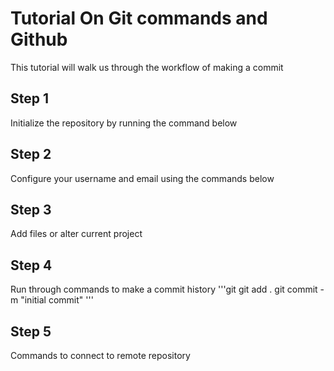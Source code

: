 # Tutorial On Git commands and Github
This tutorial will walk us through the workflow of making a commit

## Step 1
Initialize the repository by running the command below

## Step 2
Configure your username and email using the commands below

## Step 3
Add files or alter current project

## Step 4 
Run through commands to make a commit history
'''git 
git add .
git commit -m "initial commit"
'''

## Step 5
Commands to connect to remote repository 
